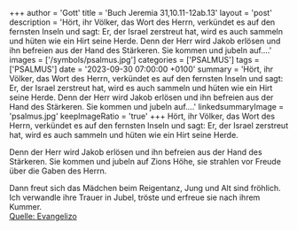+++
author = 'Gott'
title = 'Buch Jeremia 31,10.11-12ab.13'
layout = 'post'
description = 'Hört, ihr Völker, das Wort des Herrn, verkündet es auf den fernsten Inseln und sagt: Er, der Israel zerstreut hat, wird es auch sammeln und hüten wie ein Hirt seine Herde.  Denn der Herr wird Jakob erlösen und ihn befreien aus der Hand des Stärkeren. Sie kommen und jubeln auf....'
images = ['/symbols/psalmus.jpg']
categories = ['PSALMUS']
tags = ['PSALMUS']
date = '2023-09-30 07:00:00 +0100'
summary = 'Hört, ihr Völker, das Wort des Herrn, verkündet es auf den fernsten Inseln und sagt: Er, der Israel zerstreut hat, wird es auch sammeln und hüten wie ein Hirt seine Herde.  Denn der Herr wird Jakob erlösen und ihn befreien aus der Hand des Stärkeren. Sie kommen und jubeln auf....'
linkedsummaryImage = 'psalmus.jpg'
keepImageRatio = 'true'
+++
Hört, ihr Völker, das Wort des Herrn,
verkündet es auf den fernsten Inseln und sagt:
Er, der Israel zerstreut hat, wird es auch sammeln
und hüten wie ein Hirt seine Herde.

Denn der Herr wird Jakob erlösen
und ihn befreien aus der Hand des Stärkeren.
Sie kommen und jubeln auf Zions Höhe,
sie strahlen vor Freude über die Gaben des Herrn.<!--more-->

Dann freut sich das Mädchen beim Reigentanz,
Jung und Alt sind fröhlich.
Ich verwandle ihre Trauer in Jubel,
tröste und erfreue sie nach ihrem Kummer.<br> [Quelle: Evangelizo](https://evangeliumtagfuertag.org/DE/gospel)